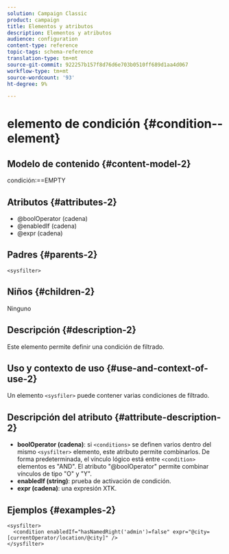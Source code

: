 ```yaml
---
solution: Campaign Classic
product: campaign
title: Elementos y atributos
description: Elementos y atributos
audience: configuration
content-type: reference
topic-tags: schema-reference
translation-type: tm+mt
source-git-commit: 922257b157f8d76d6e703b0510ff689d1aa4d067
workflow-type: tm+mt
source-wordcount: '93'
ht-degree: 9%

---
```



# elemento de condición {#condition--element}

## Modelo de contenido {#content-model-2}

condición:==EMPTY

## Atributos {#attributes-2}

* @boolOperator (cadena)
* @enabledIf (cadena)
* @expr (cadena)

## Padres {#parents-2}

`<sysfilter>`

## Niños {#children-2}

Ninguno

## Descripción {#description-2}

Este elemento permite definir una condición de filtrado.

## Uso y contexto de uso {#use-and-context-of-use-2}

Un elemento `<sysfiler>` puede contener varias condiciones de filtrado.

## Descripción del atributo {#attribute-description-2}

* **boolOperator (cadena)**: si  `<conditions>` se definen varios dentro del mismo   `<sysfilter>` elemento, este atributo permite combinarlos. De forma predeterminada, el vínculo lógico está entre `<condition>` elementos es &quot;AND&quot;. El atributo &quot;@boolOperator&quot; permite combinar vínculos de tipo &quot;O&quot; y &quot;Y&quot;.
* **enabledIf (string)**: prueba de activación de condición.
* **expr (cadena)**: una expresión XTK.

## Ejemplos {#examples-2}

```
<sysfilter>
  <condition enabledIf="hasNamedRight('admin')=false" expr="@city=[currentOperator/location/@city]" />
</sysfilter>
```
